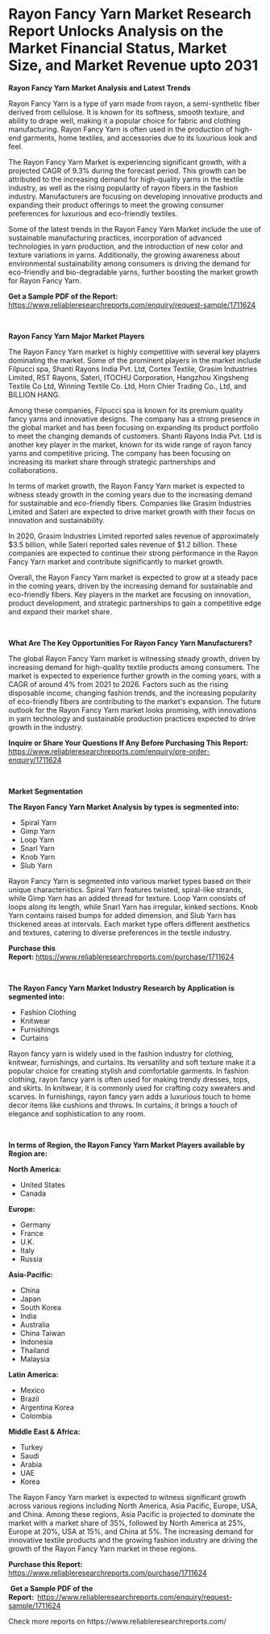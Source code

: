 <p><h1>Rayon Fancy Yarn Market Research Report Unlocks Analysis on the Market Financial Status, Market Size, and Market Revenue upto 2031</h1></p><p><strong>Rayon Fancy Yarn Market Analysis and Latest Trends</strong></p>
<p><p>Rayon Fancy Yarn is a type of yarn made from rayon, a semi-synthetic fiber derived from cellulose. It is known for its softness, smooth texture, and ability to drape well, making it a popular choice for fabric and clothing manufacturing. Rayon Fancy Yarn is often used in the production of high-end garments, home textiles, and accessories due to its luxurious look and feel.</p><p>The Rayon Fancy Yarn Market is experiencing significant growth, with a projected CAGR of 9.3% during the forecast period. This growth can be attributed to the increasing demand for high-quality yarns in the textile industry, as well as the rising popularity of rayon fibers in the fashion industry. Manufacturers are focusing on developing innovative products and expanding their product offerings to meet the growing consumer preferences for luxurious and eco-friendly textiles.</p><p>Some of the latest trends in the Rayon Fancy Yarn Market include the use of sustainable manufacturing practices, incorporation of advanced technologies in yarn production, and the introduction of new color and texture variations in yarns. Additionally, the growing awareness about environmental sustainability among consumers is driving the demand for eco-friendly and bio-degradable yarns, further boosting the market growth for Rayon Fancy Yarn.</p></p>
<p><strong>Get a Sample PDF of the Report:&nbsp;</strong> <a href="https://www.reliableresearchreports.com/enquiry/request-sample/1711624">https://www.reliableresearchreports.com/enquiry/request-sample/1711624</a></p>
<p>&nbsp;</p>
<p><strong>Rayon Fancy Yarn Major Market Players</strong></p>
<p><p>The Rayon Fancy Yarn market is highly competitive with several key players dominating the market. Some of the prominent players in the market include Filpucci spa, Shanti Rayons India Pvt. Ltd, Cortex Textile, Grasim Industries Limited, RST Rayons, Sateri, ITOCHU Corporation, Hangzhou Xingsheng Textile Co Ltd, Winning Textile Co. Ltd, Horn Chier Trading Co., Ltd, and BILLION HANG.</p><p>Among these companies, Filpucci spa is known for its premium quality fancy yarns and innovative designs. The company has a strong presence in the global market and has been focusing on expanding its product portfolio to meet the changing demands of customers. Shanti Rayons India Pvt. Ltd is another key player in the market, known for its wide range of rayon fancy yarns and competitive pricing. The company has been focusing on increasing its market share through strategic partnerships and collaborations.</p><p>In terms of market growth, the Rayon Fancy Yarn market is expected to witness steady growth in the coming years due to the increasing demand for sustainable and eco-friendly fibers. Companies like Grasim Industries Limited and Sateri are expected to drive market growth with their focus on innovation and sustainability.</p><p>In 2020, Grasim Industries Limited reported sales revenue of approximately $3.5 billion, while Sateri reported sales revenue of $1.2 billion. These companies are expected to continue their strong performance in the Rayon Fancy Yarn market and contribute significantly to market growth.</p><p>Overall, the Rayon Fancy Yarn market is expected to grow at a steady pace in the coming years, driven by the increasing demand for sustainable and eco-friendly fibers. Key players in the market are focusing on innovation, product development, and strategic partnerships to gain a competitive edge and expand their market share.</p></p>
<p>&nbsp;</p>
<p><strong>What Are The Key Opportunities For Rayon Fancy Yarn Manufacturers?</strong></p>
<p><p>The global Rayon Fancy Yarn market is witnessing steady growth, driven by increasing demand for high-quality textile products among consumers. The market is expected to experience further growth in the coming years, with a CAGR of around 4% from 2021 to 2026. Factors such as the rising disposable income, changing fashion trends, and the increasing popularity of eco-friendly fibers are contributing to the market's expansion. The future outlook for the Rayon Fancy Yarn market looks promising, with innovations in yarn technology and sustainable production practices expected to drive growth in the industry.</p></p>
<p><strong>Inquire or Share Your Questions If Any Before Purchasing This Report:</strong> <a href="https://www.reliableresearchreports.com/enquiry/pre-order-enquiry/1711624">https://www.reliableresearchreports.com/enquiry/pre-order-enquiry/1711624</a></p>
<p>&nbsp;</p>
<p><strong>Market Segmentation</strong></p>
<p><strong>The Rayon Fancy Yarn Market Analysis by types is segmented into:</strong></p>
<p><ul><li>Spiral Yarn</li><li>Gimp Yarn</li><li>Loop Yarn</li><li>Snarl Yarn</li><li>Knob Yarn</li><li>Slub Yarn</li></ul></p>
<p><p>Rayon Fancy Yarn is segmented into various market types based on their unique characteristics. Spiral Yarn features twisted, spiral-like strands, while Gimp Yarn has an added thread for texture. Loop Yarn consists of loops along its length, while Snarl Yarn has irregular, kinked sections. Knob Yarn contains raised bumps for added dimension, and Slub Yarn has thickened areas at intervals. Each market type offers different aesthetics and textures, catering to diverse preferences in the textile industry.</p></p>
<p><strong>Purchase this Report:&nbsp;</strong><a href="https://www.reliableresearchreports.com/purchase/1711624">https://www.reliableresearchreports.com/purchase/1711624</a></p>
<p>&nbsp;</p>
<p><strong>The Rayon Fancy Yarn Market Industry Research by Application is segmented into:</strong></p>
<p><ul><li>Fashion Clothing</li><li>Knitwear</li><li>Furnishings</li><li>Curtains</li></ul></p>
<p><p>Rayon fancy yarn is widely used in the fashion industry for clothing, knitwear, furnishings, and curtains. Its versatility and soft texture make it a popular choice for creating stylish and comfortable garments. In fashion clothing, rayon fancy yarn is often used for making trendy dresses, tops, and skirts. In knitwear, it is commonly used for crafting cozy sweaters and scarves. In furnishings, rayon fancy yarn adds a luxurious touch to home decor items like cushions and throws. In curtains, it brings a touch of elegance and sophistication to any room.</p></p>
<p>&nbsp;</p>
<p><strong>In terms of Region, the Rayon Fancy Yarn Market Players available by Region are:</strong></p>
<p>
    <p> <strong> North America: </strong>
        <ul>
            <li>United States</li>
            <li>Canada</li>
        </ul>
        </p> 
    <p> <strong> Europe: </strong>
        <ul>
            <li>Germany</li>
            <li>France</li>
            <li>U.K.</li>
            <li>Italy</li>
            <li>Russia</li>
        </ul>
        </p> 
    <p> <strong> Asia-Pacific: </strong>
        <ul>
            <li>China</li>
            <li>Japan</li>
            <li>South Korea</li>
            <li>India</li>
            <li>Australia</li>
            <li>China Taiwan</li>
            <li>Indonesia</li>
            <li>Thailand</li>
            <li>Malaysia</li>
        </ul>
        </p> 
    <p> <strong> Latin America: </strong>
        <ul>
            <li>Mexico</li>
            <li>Brazil</li>
            <li>Argentina Korea</li>
            <li>Colombia</li>
        </ul>
        </p> 
    <p> <strong> Middle East & Africa: </strong>
        <ul>
            <li>Turkey</li>
            <li>Saudi</li>
            <li>Arabia</li>
            <li>UAE</li>
            <li>Korea</li>
        </ul>
    </p>
    </p>
<p><p>The Rayon Fancy Yarn market is expected to witness significant growth across various regions including North America, Asia Pacific, Europe, USA, and China. Among these regions, Asia Pacific is projected to dominate the market with a market share of 35%, followed by North America at 25%, Europe at 20%, USA at 15%, and China at 5%. The increasing demand for innovative textile products and the growing fashion industry are driving the growth of the Rayon Fancy Yarn market in these regions.</p></p>
<p><strong>Purchase this Report: </strong><a href="https://www.reliableresearchreports.com/purchase/1711624">https://www.reliableresearchreports.com/purchase/1711624</a></p>
<p>&nbsp;<strong>Get a Sample PDF of the Report:&nbsp;&nbsp;</strong><a href="https://www.reliableresearchreports.com/enquiry/request-sample/1711624">https://www.reliableresearchreports.com/enquiry/request-sample/1711624</a></p>
<p><strong></strong></p>
<p>Check more reports on https://www.reliableresearchreports.com/</p>